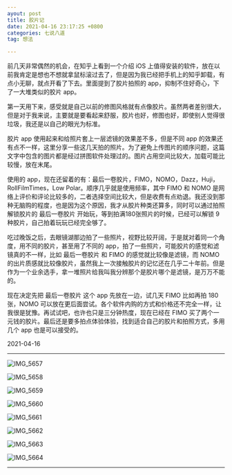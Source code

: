 ```yaml
---
ayout: post
title: 胶片记
date: 2021-04-16 23:17:25 +0800
categories: 七说八道
tag: 想法

---
```




前几天非常偶然的机会，在知乎上看到一个介绍 iOS 上值得安装的软件，放在以前我肯定是想也不想就拿鼠标滚过去了，但是因为我已经把手机上的知乎卸载，有点小无聊，就点开看了下去。里面提到了胶片拍照的 app，抑制不住好奇心，下了一大堆类似的胶片 app。

第一天用下来，感受就是自己以前的修图风格就有点像胶片。虽然两者差别很大，但是对于我来说，主要就是要看起来舒服，胶片也好，修图也好，即使别人觉得很垃圾，我还是以自己的眼光为标准。

胶片 app 使用起来和给照片套上一层滤镜的效果差不多，但是不同 app 的效果还有点不一样，这里分享一些这几天拍的照片。为了避免上传图片的顺序问题，这篇文字中包含的图片都是经过拼图软件处理过的。图片占用空间比较大，加载可能比较慢，放在末尾。

使用的 app，现在还留着的有：最后一卷胶片，FIMO，NOMO，Dazz，Huji，RollFilmTimes，Low Polar。顺序几乎就是使用频率，其中 FIMO 和 NOMO 是网络上评价和评论比较多的，二者选择空间比较大，但是收费有点劝退。我还没到那种无脑购的程度，也是因为这个原因，我才从胶片种类还算多，同时可以通过拍照解锁胶片的 最后一卷胶片 开始玩，等到拍满180张照片的时候，已经可以解锁 9 种胶片，自己拍着玩玩已经完全够了。

吃过晚饭之后，去眼镜湖那边拍了一些照片，视野比较开阔，于是就对着同一个角度，用不同的胶片，甚至用了不同的 app，拍了一些照片，可能胶片的感觉和滤镜真的不一样，比如 最后一卷胶片 和 FIMO 的感觉就比较像是滤镜，而 NOMO 的出片质感就比较像胶片，虽然我上一次接触胶片的记忆还在几乎二十年前。但是作为一个业余选手，拿一堆照片给我叫我分辨那个是胶片哪个是滤镜，是万万不能的。

现在决定先把 最后一卷胶片 这个 app 先放在一边，试几天 FIMO 比如再拍 180 张，NOMO 可以放在更后面尝试。各个软件内购的方式和价格还不完全一样，让我很是犹豫。再试试吧，也许也只是三分钟热度，现在已经在 FIMO 买了两个一元钱的胶片。最后还是要多拍点体验体验，找到适合自己的胶片和拍照方式，多用几个 app 也是可以接受的。

2021-04-16

------

![IMG_5657](2021-04-16-5_038/IMG_5657.JPG)

![IMG_5658](2021-04-16-5_038/IMG_5658.JPG)

![IMG_5659](2021-04-16-5_038/IMG_5659.JPG)

![IMG_5660](2021-04-16-5_038/IMG_5660.JPG)

![IMG_5661](2021-04-16-5_038/IMG_5661.JPG)

![IMG_5662](2021-04-16-5_038/IMG_5662.JPG)

![IMG_5663](2021-04-16-5_038/IMG_5663.JPG)

![IMG_5664](2021-04-16-5_038/IMG_5664.JPG)

------

